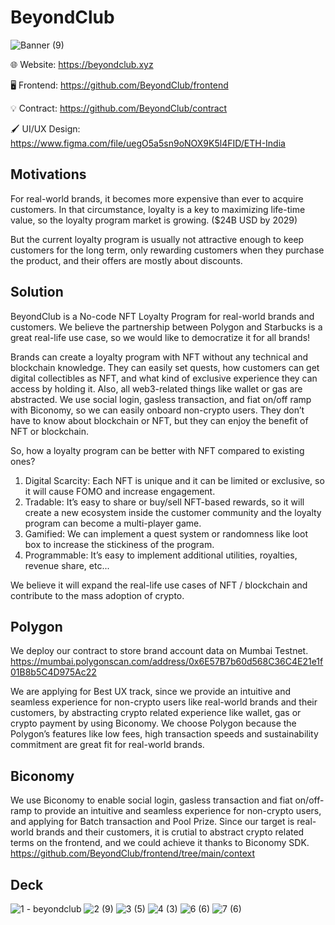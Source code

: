 # BeyondClub

![Banner (9)](https://user-images.githubusercontent.com/90386676/205355242-e1778b72-82ef-4755-9126-0afbc23d48b4.png)

🌐 Website: https://beyondclub.xyz

🖥️ Frontend: https://github.com/BeyondClub/frontend

💡 Contract: https://github.com/BeyondClub/contract

🖌️ UI/UX Design: https://www.figma.com/file/uegO5a5sn9oNOX9K5l4FID/ETH-India

## Motivations
For real-world brands, it becomes more expensive than ever to acquire customers. In that circumstance, loyalty is a key to maximizing life-time value, so the loyalty program market is growing. ($24B USD by 2029)

But the current loyalty program is usually not attractive enough to keep customers for the long term, only rewarding customers when they purchase the product, and their offers are mostly about discounts.

## Solution
BeyondClub is a No-code NFT Loyalty Program for real-world brands and customers. We believe the partnership between Polygon and Starbucks is a great real-life use case, so we would like to democratize it for all brands!

Brands can create a loyalty program with NFT without any technical and blockchain knowledge. They can easily set quests, how customers can get digital collectibles as NFT, and what kind of exclusive experience they can access by holding it.
Also, all web3-related things like wallet or gas are abstracted. We use social login, gasless transaction, and fiat on/off ramp with Biconomy, so we can easily onboard non-crypto users.
They don’t have to know about blockchain or NFT, but they can enjoy the benefit of NFT or blockchain.

So, how a loyalty program can be better with NFT compared to existing ones?
1. Digital Scarcity: Each NFT is unique and it can be limited or exclusive, so it will cause FOMO and increase engagement.
2. Tradable: It’s easy to share or buy/sell NFT-based rewards, so it will create a new ecosystem inside the customer community and the loyalty program can become a multi-player game.
3. Gamified: We can implement a quest system or randomness like loot box to increase the stickiness of the program.
4. Programmable: It’s easy to implement additional utilities, royalties, revenue share, etc...

We believe it will expand the real-life use cases of NFT / blockchain and contribute to the mass adoption of crypto.

## Polygon
We deploy our contract to store brand account data on Mumbai Testnet.
https://mumbai.polygonscan.com/address/0x6E57B7b60d568C36C4E21e1f01B8b5C4D975Ac22

We are applying for Best UX track, since we provide an intuitive and seamless experience for non-crypto users like real-world brands and their customers, by abstracting crypto related experience like wallet, gas or crypto payment by using Biconomy.
We choose Polygon because the Polygon’s features like low fees, high transaction speeds and sustainability commitment are great fit for real-world brands.

## Biconomy
We use Biconomy to enable social login, gasless transaction and fiat on/off-ramp to provide an intuitive and seamless experience for non-crypto users, and applying for Batch transaction and Pool Prize.
Since our target is real-world brands and their customers, it is crutial to abstract crypto related terms on the frontend, and we could achieve it thanks to Biconomy SDK.
https://github.com/BeyondClub/frontend/tree/main/context

## Deck
![1 - beyondclub](https://user-images.githubusercontent.com/90386676/205460430-a16b50a6-18e3-42c1-9477-cac9f9c57e2d.png)
![2 (9)](https://user-images.githubusercontent.com/90386676/205460436-f16f26a9-183b-40f6-bd56-fbac4d3bb726.png)
![3 (5)](https://user-images.githubusercontent.com/90386676/205460506-66612d32-5356-41b3-9bfd-c9c2a011954c.png)
![4 (3)](https://user-images.githubusercontent.com/90386676/205460521-b27463bb-1b3d-43c2-a200-84d7f018e947.png)
![6 (6)](https://user-images.githubusercontent.com/90386676/205460557-bf651f72-dbc9-42c2-85db-fcaeb66b59da.png)
![7 (6)](https://user-images.githubusercontent.com/90386676/205460581-8a6552b0-9ad4-4eec-b158-f678b1cac776.png)




